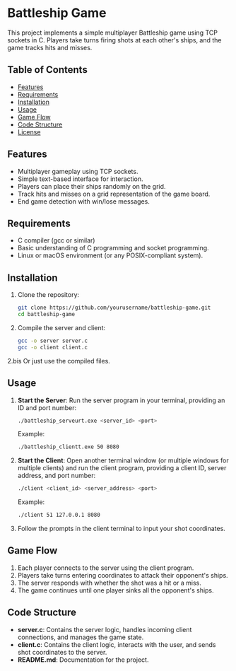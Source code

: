 # Battleship Game

This project implements a simple multiplayer Battleship game using TCP sockets in C. Players take turns firing shots at each other's ships, and the game tracks hits and misses.

## Table of Contents

- [Features](#features)
- [Requirements](#requirements)
- [Installation](#installation)
- [Usage](#usage)
- [Game Flow](#game-flow)
- [Code Structure](#code-structure)
- [License](#license)

## Features

- Multiplayer gameplay using TCP sockets.
- Simple text-based interface for interaction.
- Players can place their ships randomly on the grid.
- Track hits and misses on a grid representation of the game board.
- End game detection with win/lose messages.

## Requirements

- C compiler (gcc or similar)
- Basic understanding of C programming and socket programming.
- Linux or macOS environment (or any POSIX-compliant system).

## Installation

1. Clone the repository:
   ```bash
   git clone https://github.com/yourusername/battleship-game.git
   cd battleship-game
   ```

2. Compile the server and client:
   ```bash
   gcc -o server server.c
   gcc -o client client.c
   ```
2.bis
  Or just use the compiled files.

## Usage

1. **Start the Server**:
   Run the server program in your terminal, providing an ID and port number:
   ```bash
   ./battleship_serveurt.exe <server_id> <port>
   ```
   Example:
   ```bash
   ./battleship_clientt.exe 50 8080
   ```

2. **Start the Client**:
   Open another terminal window (or multiple windows for multiple clients) and run the client program, providing a client ID, server address, and port number:
   ```bash
   ./client <client_id> <server_address> <port>
   ```
   Example:
   ```bash
   ./client 51 127.0.0.1 8080
   ```

3. Follow the prompts in the client terminal to input your shot coordinates.

## Game Flow

1. Each player connects to the server using the client program.
2. Players take turns entering coordinates to attack their opponent's ships.
3. The server responds with whether the shot was a hit or a miss.
4. The game continues until one player sinks all the opponent's ships.

## Code Structure

- **server.c**: Contains the server logic, handles incoming client connections, and manages the game state.
- **client.c**: Contains the client logic, interacts with the user, and sends shot coordinates to the server.
- **README.md**: Documentation for the project.
